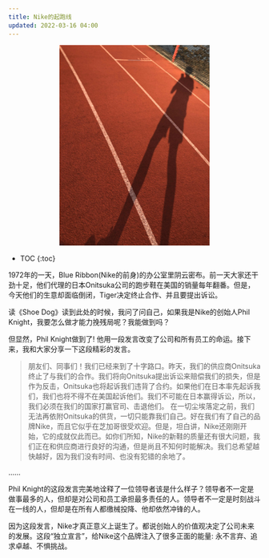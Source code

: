 ```yaml
---
title: Nike的起跑线
updated: 2022-03-16 04:00
---
```


<p align="center">
<img src="/images/shoe_dog.jpg" alt="shoe_dog" width="300"/>
</p>



* TOC
{:toc}

1972年的一天，Blue Ribbon(Nike的前身)的办公室里阴云密布。前一天大家还干劲十足，他们代理的日本Onitsuka公司的跑步鞋在美国的销量每年翻番。但是，今天他们的生意却面临倒闭，Tiger决定终止合作、并且要提出诉讼。

读《Shoe Dog》读到此处的时候，我问了问自己，如果我是Nike的创始人Phil Knight，我要怎么做才能力挽残局呢？我能做到吗？

但显然，Phil Knight做到了! 他用一段发言改变了公司和所有员工的命运。接下来，我和大家分享一下这段精彩的发言。

> 朋友们、同事们！我们已经来到了十字路口。昨天，我们的供应商Onitsuka终止了与我们的合作。我们将向Onitsuka提出诉讼来赔偿我们的损失，但是作为反击，Onitsuka也将起诉我们违背了合约。如果他们在日本率先起诉我们，我们也将不得不在美国起诉他们。我们不可能在日本赢得诉讼，所以，我们必须在我们的国家打赢官司、击退他们。
> 在一切尘埃落定之前，我们无法再依附Onitsuka的供货，一切只能靠我们自己。好在我们有了自己的品牌Nike，而且它似乎在芝加哥很受欢迎。但是，坦白讲，Nike还刚刚开始，它的成就仅此而已。如你们所知，Nike的新鞋的质量还有很大问题，我们正在和供应商进行良好的沟通，但是尚且不知何时能解决。我们总希望越快越好，因为我们没有时间、也没有犯错的余地了。

......

Phil Knight的这段发言完美地诠释了一位领导者该是什么样子？领导者不一定是做事最多的人，但却是对公司和员工承担最多责任的人。领导者不一定是时刻战斗在一线的人，但却是在所有人都缴械投降、他却依然冲锋的人。

因为这段发言，Nike才真正意义上诞生了。都说创始人的价值观决定了公司未来的发展。这段“独立宣言”，给Nike这个品牌注入了很多正面的能量: 永不言弃、追求卓越、不惧挑战。


